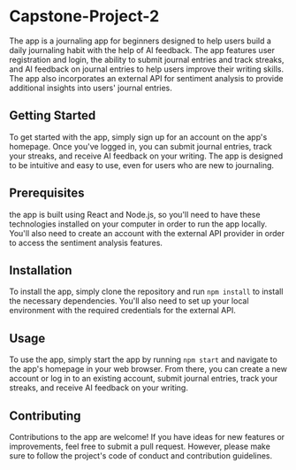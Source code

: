# Capstone-Project-2

The app is a journaling app for beginners designed to help users build a daily journaling habit with the help of AI feedback. The app features user registration and login, the ability to submit journal entries and track streaks, and AI feedback on journal entries to help users improve their writing skills. The app also incorporates an external API for sentiment analysis to provide additional insights into users' journal entries.

## Getting Started

To get started with the app, simply sign up for an account on the app's homepage. Once you've logged in, you can submit journal entries, track your streaks, and receive AI feedback on your writing. The app is designed to be intuitive and easy to use, even for users who are new to journaling.

## Prerequisites

the app is built using React and Node.js, so you'll need to have these technologies installed on your computer in order to run the app locally. You'll also need to create an account with the external API provider in order to access the sentiment analysis features.

## Installation

To install the app, simply clone the repository and run `npm install` to install the necessary dependencies. You'll also need to set up your local environment with the required credentials for the external API.

## Usage

To use the app, simply start the app by running `npm start` and navigate to the app's homepage in your web browser. From there, you can create a new account or log in to an existing account, submit journal entries, track your streaks, and receive AI feedback on your writing.

## Contributing

Contributions to the app are welcome! If you have ideas for new features or improvements, feel free to submit a pull request. However, please make sure to follow the project's code of conduct and contribution guidelines.
